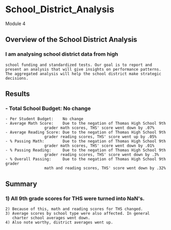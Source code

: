 # School_District_Analysis
Module 4

##	Overview of the School District Analysis
###	I am analysing school district data from high 
	school funding and standardized tests. Our goal is to report and 
	present an analysis that will give insights on performance patterns.
	The aggregated analysis will help the school district make strategic
	decisions.
##	Results
###	- Total School Budget:	 No change	
	- Per Student Budget:	 No change	
	- Average Math Score:	 Due to the negation of Thomas High School 9th
					 grader math scores, THS' score went down by .07% 	
	- Average Reading Score: Due to the negation of Thomas High School 9th 
					 grader reading scores,	THS' score went up by .05%
	- % Passing Math:		 Due to the negation of Thomas High School 9th
					 grader math scores, THS' score went down by .01%	
	- % Passing Reading:	 Due to the negation of Thomas High School 9th
					 grader reading scores,	THS' score went down by .3%
	- % Overall Passing:	 Due to the negation of Thomas High School 9th grader
					 math and reading scores, THS' score went down by .32%
##	Summary
###	1) All 9th grade scores for THS were turned into NaN's.
	2) Because of this, math and reading scores for THS changed.
	3) Average scores by school type were also affected. In general
	   charter school averages went down.
	4) Also note worthy, district averages went up.
